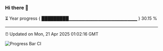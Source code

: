 ### Hi there 👋

⏳ Year progress { █████████▁▁▁▁▁▁▁▁▁▁▁▁▁▁▁▁▁▁▁▁▁ } 30.15 %

---

⏰ Updated on Mon, 21 Apr 2025 01:02:16 GMT

![Progress Bar CI](https://github.com/code-lakshay/GitHub-Actions-Demo/workflows/Progress%20Bar%20CI/badge.svg)

